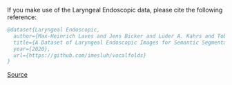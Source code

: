 If you make use of the Laryngeal Endoscopic data, please cite the following reference:

``` bibtex 
@dataset{Laryngeal Endoscopic,
  author={Max-Heinrich Laves and Jens Bicker and Lüder A. Kahrs and Tobias Ortmaier},
  title={A Dataset of Laryngeal Endoscopic Images for Semantic Segmentation},
  year={2020},
  url={https://github.com/imesluh/vocalfolds}
}
```

[Source](https://github.com/imesluh/vocalfolds)